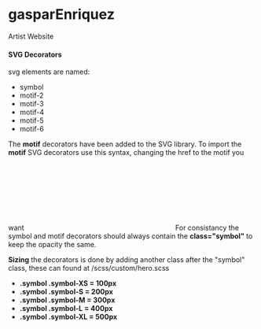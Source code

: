# gasparEnriquez
Artist Website

#### SVG Decorators
svg elements are named:
  * symbol
  * motif-2
  * motif-3
  * motif-4
  * motif-5
  * motif-6
 
The __motif__ decorators have been added to the SVG library. To import the __motif__ SVG decorators use this syntax, changing the href to the motif you want
    <svg class="symbol symbol-XS"><use xmlns:xlink="http://www.w3.org/1999/xlink" xlink:href="#motif-2"></use></svg>
For consistancy the symbol and motif decorators should always contain the __class="symbol"__ to keep the opacity the same. 

__Sizing__ the decorators is done by adding another class after the "symbol" class, these can found at /scss/custom/hero.scss

+ __.symbol .symbol-XS = 100px__
+ __.symbol .symbol-S = 200px__
+ __.symbol .symbol-M = 300px__
+ __.symbol .symbol-L = 400px__
+ __.symbol .symbol-XL = 500px__



